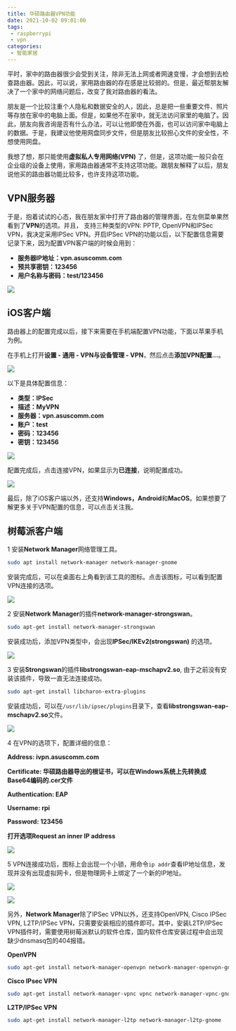 ```yaml
---
title: 华硕路由器VPN功能
date: 2021-10-02 09:01:00
tags: 
 - raspberrypi
 - vpn
categories: 
 - 智能家居
---
```


平时，家中的路由器很少会受到关注，除非无法上网或者网速变慢，才会想到去检查路由器。因此，可以说，家用路由器的存在感是比较弱的。但是，最近帮朋友解决了一个家中的网络问题后，改变了我对路由器的看法。

朋友是一个比较注重个人隐私和数据安全的人，因此，总是把一些重要文件、照片等存放在家中的电脑上面。但是，如果他不在家中，就无法访问家里的电脑了。因此，朋友向我咨询是否有什么办法，可以让他即使在外面，也可以访问家中电脑上的数据。于是，我建议他使用网盘同步文件，但是朋友比较担心文件的安全性，不想使用网盘。

我想了想，那只能使用**虚拟私人专用网络(VPN)** 了，但是，这项功能一般只会在企业级的设备上使用，家用路由器通常不支持这项功能。跟朋友解释了以后，朋友说他买的路由器功能比较多，也许支持这项功能。

<!-- more -->

## VPN服务器

于是，抱着试试的心态，我在朋友家中打开了路由器的管理界面，在左侧菜单果然看到了**VPN**的选项。并且， 支持三种类型的VPN: PPTP, OpenVPN和IPSec VPN，我决定采用IPSec VPN。开启IPSec VPN的功能以后，以下配置信息需要记录下来，因为配置VPN客户端的时候会用到：

- **服务器IP地址：vpn.asuscomm.com**
- **预共享密钥：123456**
- **用户名称与密码：test/123456**

![](2021-10-02094926.jpg)

## iOS客户端

路由器上的配置完成以后，接下来需要在手机端配置VPN功能，下面以苹果手机为例。

在手机上打开**设置 - 通用 - VPN与设备管理 - VPN**，然后点击**添加VPN配置...**。

![](IMG_3185.png)

以下是具体配置信息：

- **类型：IPSec**
- **描述：MyVPN**
- **服务器：vpn.asuscomm.com**
- **账户：test**
- **密码：123456**
- **密钥：123456**

![](IMG_3187.png)

配置完成后，点击连接VPN，如果显示为**已连接**，说明配置成功。

![](IMG_3186.png)

最后，除了iOS客户端以外，还支持**Windows，Android**和**MacOS**。如果想要了解更多关于VPN配置的信息，可以点击关注我。

## 树莓派客户端

1  安装**Network Manager**网络管理工具。

```bash
sudo apt install network-manager network-manager-gnome
```

安装完成后，可以在桌面右上角看到该工具的图标。点击该图标，可以看到配置VPN连接的选项。

![](IMG_3188.png)

2  安装**Network Manager**的插件**network-manager-strongswan**。

```bash
sudo apt-get install network-manager-strongswan
```

安装成功后，添加VPN类型中，会出现**IPSec/IKEv2(strongswan)** 的选项。

![](IMG_3189.png)

3  安装**Strongswan**的插件**libstrongswan-eap-mschapv2.so**, 由于之前没有安装该插件，导致一直无法连接成功。

```bash
sudo apt-get install libcharon-extra-plugins
```

安装成功后，可以在`/usr/lib/ipsec/plugins`目录下，查看**libstrongswan-eap-mschapv2.so**文件。

![](IMG_3190.png)

4 在VPN的选项下，配置详细的信息：

   **Address: ivpn.asuscomm.com**

   **Certificate: 华硕路由器导出的根证书，可以在Windows系统上先转换成Base64编码的.cer文件**

   **Authentication: EAP**

   **Username: rpi**

   **Password: 123456**

   **打开选项Request an inner IP address**

![](IMG_3191.png)

5 VPN连接成功后，图标上会出现一个小锁，用命令`ip addr`查看IP地址信息，发现并没有出现虚拟网卡，但是物理网卡上绑定了一个新的IP地址。

![](IMG_3192.png)

![](IMG_3193.png)

另外，**Network Manager**除了IPSec VPN以外，还支持OpenVPN, Cisco IPSec VPN, L2TP/IPSec VPN，只需要安装相应的插件即可。其中，安装L2TP/IPSec VPN插件时，需要使用树莓派默认的软件仓库，国内软件仓库安装过程中会出现缺少dnsmasq包的404报错。

**OpenVPN**

```bash
sudo apt-get install network-manager-openvpn network-manager-openvpn-gnome
```



**Cisco IPsec VPN**

```bash
sudo apt-get install network-manager-vpnc vpnc network-manager-vpnc-gnome
```



**L2TP/IPSec VPN**

```bash
sudo apt-get install network-manager-l2tp network-manager-l2tp-gnome
```

